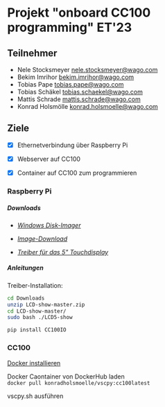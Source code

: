 # Projekt "onboard CC100 programming" ET'23

## Teilnehmer

- Nele Stocksmeyer <nele.stocksmeyer@wago.com>
- Bekim Imrihor <bekim.imrihor@wago.com>
- Tobias Pape <tobias.pape@wago.com>
- Tobias Schäkel <tobias.schaekel@wago.com>
- Mattis Schrade <mattis.schrade@wago.com>
- Konrad Holsmölle <konrad.holsmoelle@wago.com>

## Ziele

- [x] Ethernetverbindung über Raspberry Pi
- [x] Webserver auf CC100
- [x] Container auf CC100 zum programmieren



### Raspberry Pi

##### Downloads

- [*Windows Disk-Imager*](https://sourceforge.net/projects/win32diskimager/)

- [*Image-Download*](https://www.raspberrypi.com/software/operating-systems/)

- [*Treiber für das 5" Touchdisplay*](https://joyiteurope-my.sharepoint.com/personal/onedrive_joyiteurope_onmicrosoft_com/_layouts/15/onedrive.aspx?id=%2Fpersonal%2Fonedrive%5Fjoyiteurope%5Fonmicrosoft%5Fcom%2FDocuments%2F5display%2FLCD%2Dshow%2Dmaster%2Ezip&parent=%2Fpersonal%2Fonedrive%5Fjoyiteurope%5Fonmicrosoft%5Fcom%2FDocuments%2F5display&ga=1)


##### Anleitungen

Treiber-Installation:
``` bash
cd Downloads
unzip LCD-show-master.zip
cd LCD-show-master/
sudo bash ./LCD5-show
```

``` bash
pip install CC100IO
```

### CC100
[Docker installieren](https://github.com/WAGO/docker-ipk)

Docker Caontainer von DockerHub laden <br>
`docker pull konradholsmoelle/vscpy:cc100latest`

vscpy.sh ausführen
